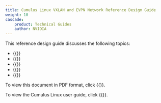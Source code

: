 ```yaml
---
title: Cumulus Linux VXLAN and EVPN Network Reference Design Guide
weight: 10
cascade:
    product: Technical Guides
    author: NVIDIA
---
```

This reference design guide discusses the following topics:

- {{<link url="Introduction" text="Introduction">}}
- {{<link url="Data-Center-Networking-Concepts" text="Data Center Networking Concepts">}}
- {{<link url="EVPN-Deployment-Scenarios" text="EVPN Deployment Scenarios">}}
- {{<link url="Sample-Configurations" text="Sample Configurations">}}
- {{<link url="Additional-Information" text="Additional Information">}}

To view this document in PDF format, click {{<exlink url="https://docs.nvidia.com/networking-ethernet-software/PDFs/Cumulus-Linux-Network-Reference-Design-Guide.pdf" text="here">}}.

To view the Cumulus Linux user guide, click {{<exlink url="https://docs.nvidia.com/networking-ethernet-software/cumulus-linux-53/" text="here">}}.
